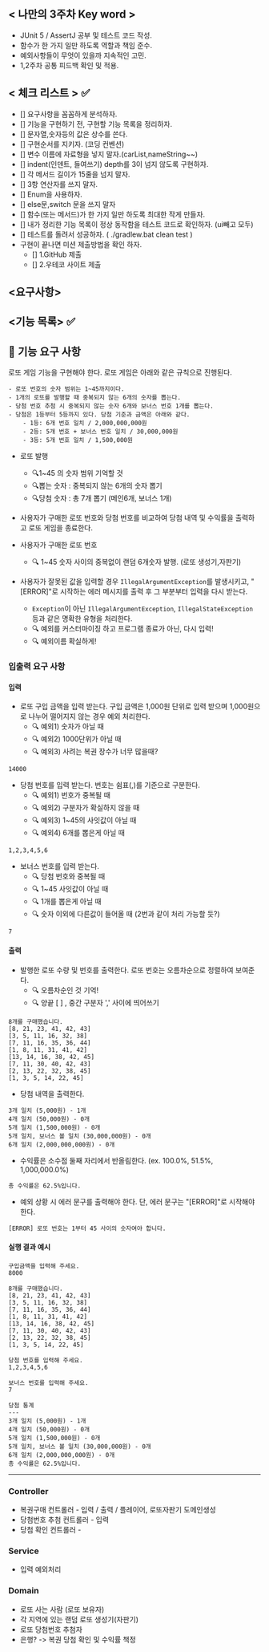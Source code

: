 ## < 나만의 3주차 Key word >

- JUnit 5 / AssertJ 공부 및 테스트 코드 작성.
- 함수가 한 가지 일만 하도록 역할과 책임 준수.
- 예외사항들이 무엇이 있을까 지속적인 고민.
- 1,2주차 공통 피드백 확인 및 적용. 


## < 체크 리스트 > ✅

- [] 요구사항을 꼼꼼하게 분석하자.
- [] 기능을 구현하기 전, 구현할 기능 목록을 정리하자.
- [] 문자열,숫자등의 값은 상수를 쓴다.
- [] 구현순서를 지키자. (코딩 컨벤션)
- [] 변수 이름에 자료형을 넣지 말자.(carList,nameString~~)
- [] indent(인덴트, 들여쓰기) depth를 3이 넘지 않도록 구현하자.
- [] 각 메서드 길이가 15줄을 넘지 말자.
- [] 3항 연산자를 쓰지 말자.
- [] Enum을 사용하자.
- [] else문,switch 문을 쓰지 말자
- [] 함수(또는 메서드)가 한 가지 일만 하도록 최대한 작게 만들자.
- [] 내가 정리한 기능 목록이 정상 동작함을 테스트 코드로 확인하자. (ui빼고 모두)
- [] 테스트를 돌려서 성공하자. ( ./gradlew.bat clean test )
- 구현이 끝나면 미션 제출방법을 확인 하자.
    - [] 1.GitHub 제출
    - [] 2.우테코 사이트 제출

## <요구사항>


## <기능 목록> ✅

## 🚀 기능 요구 사항

로또 게임 기능을 구현해야 한다. 로또 게임은 아래와 같은 규칙으로 진행된다.

```
- 로또 번호의 숫자 범위는 1~45까지이다.
- 1개의 로또를 발행할 때 중복되지 않는 6개의 숫자를 뽑는다.
- 당첨 번호 추첨 시 중복되지 않는 숫자 6개와 보너스 번호 1개를 뽑는다.
- 당첨은 1등부터 5등까지 있다. 당첨 기준과 금액은 아래와 같다.
    - 1등: 6개 번호 일치 / 2,000,000,000원
    - 2등: 5개 번호 + 보너스 번호 일치 / 30,000,000원
    - 3등: 5개 번호 일치 / 1,500,000원
```

- 로또 발행
  - 🔍1~45 의 숫자 범위 기억할 것
  - 🔍뽑는 숫자 : 중복되지 않는 6개의 숫자 뽑기
  - 🔍당첨 숫자 : 총 7개 뽑기 (메인6개, 보너스 1개)

- 사용자가 구매한 로또 번호와 당첨 번호를 비교하여 당첨 내역 및 수익률을 출력하고 로또 게임을 종료한다.

- 사용자가 구매한 로또 번호
  - 🔍 1~45 숫자 사이의 중복없이 랜덤 6개숫자 발행. (로또 생성기,자판기)

- 사용자가 잘못된 값을 입력할 경우 `IllegalArgumentException`를 발생시키고, "[ERROR]"로 시작하는 에러 메시지를 출력 후 그 부분부터 입력을 다시 받는다.
    - `Exception`이 아닌 `IllegalArgumentException`, `IllegalStateException` 등과 같은 명확한 유형을 처리한다.
    - 🔍 예외를 커스터마이징 하고 프로그램 종료가 아닌, 다시 입력!
    - 🔍 예외이름 확실하게!

### 입출력 요구 사항

#### 입력

- 로또 구입 금액을 입력 받는다. 구입 금액은 1,000원 단위로 입력 받으며 1,000원으로 나누어 떨어지지 않는 경우 예외 처리한다.
    - 🔍 예외1) 숫자가 아닐 때
    - 🔍 예외2) 1000단위가 아닐 때
    - 🔍 예외3) 사려는 복권 장수가 너무 많을때?
```
14000
```

- 당첨 번호를 입력 받는다. 번호는 쉼표(,)를 기준으로 구분한다.
    - 🔍 예외1) 번호가 중복될 때 
    - 🔍 예외2) 구분자가 확실하지 않을 때
    - 🔍 예외3) 1~45의 사잇값이 아닐 때
    - 🔍 예외4) 6개를 뽑은게 아닐 때
```
1,2,3,4,5,6
```

- 보너스 번호를 입력 받는다.
    - 🔍 당첨 번호와 중복될 때
    - 🔍 1~45 사잇값이 아닐 때
    - 🔍 1개를 뽑은게 아닐 때
    - 🔍 숫자 이외에 다른값이 들어올 때 (2번과 같이 처리 가능할 듯?)
```
7
```

#### 출력

- 발행한 로또 수량 및 번호를 출력한다. 로또 번호는 오름차순으로 정렬하여 보여준다.
    - 🔍 오름차순인 것 기억!
    - 🔍 양끝 [ ] , 중간 구분자 ','  사이에 띄어쓰기
```
8개를 구매했습니다.
[8, 21, 23, 41, 42, 43] 
[3, 5, 11, 16, 32, 38] 
[7, 11, 16, 35, 36, 44] 
[1, 8, 11, 31, 41, 42] 
[13, 14, 16, 38, 42, 45] 
[7, 11, 30, 40, 42, 43] 
[2, 13, 22, 32, 38, 45] 
[1, 3, 5, 14, 22, 45]
```

- 당첨 내역을 출력한다.

```
3개 일치 (5,000원) - 1개
4개 일치 (50,000원) - 0개
5개 일치 (1,500,000원) - 0개
5개 일치, 보너스 볼 일치 (30,000,000원) - 0개
6개 일치 (2,000,000,000원) - 0개
```

- 수익률은 소수점 둘째 자리에서 반올림한다. (ex. 100.0%, 51.5%, 1,000,000.0%)

```
총 수익률은 62.5%입니다.
```

- 예외 상황 시 에러 문구를 출력해야 한다. 단, 에러 문구는 "[ERROR]"로 시작해야 한다.

```
[ERROR] 로또 번호는 1부터 45 사이의 숫자여야 합니다.
```

#### 실행 결과 예시

```
구입금액을 입력해 주세요.
8000

8개를 구매했습니다.
[8, 21, 23, 41, 42, 43] 
[3, 5, 11, 16, 32, 38] 
[7, 11, 16, 35, 36, 44] 
[1, 8, 11, 31, 41, 42] 
[13, 14, 16, 38, 42, 45] 
[7, 11, 30, 40, 42, 43] 
[2, 13, 22, 32, 38, 45] 
[1, 3, 5, 14, 22, 45]

당첨 번호를 입력해 주세요.
1,2,3,4,5,6

보너스 번호를 입력해 주세요.
7

당첨 통계
---
3개 일치 (5,000원) - 1개
4개 일치 (50,000원) - 0개
5개 일치 (1,500,000원) - 0개
5개 일치, 보너스 볼 일치 (30,000,000원) - 0개
6개 일치 (2,000,000,000원) - 0개
총 수익률은 62.5%입니다.
```

---
### Controller

- 복권구매 컨트롤러 - 입력 / 출력 / 플레이어, 로또자판기 도메인생성
- 당첨번호 추첨 컨트롤러 - 입력
- 당첨 확인 컨트롤러 - 

### Service

- 입력 예외처리

### Domain

- 로또 사는 사람 (로또 보유자)
- 각 지역에 있는 랜덤 로또 생성기(자판기)
- 로또 당첨번호 추첨자
- 은행? -> 복권 당첨 확인 및 수익률 책정

